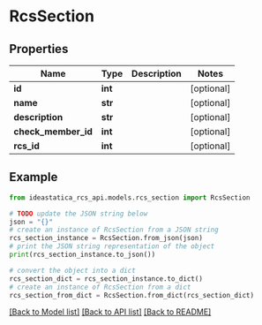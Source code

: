 # RcsSection


## Properties

Name | Type | Description | Notes
------------ | ------------- | ------------- | -------------
**id** | **int** |  | [optional] 
**name** | **str** |  | [optional] 
**description** | **str** |  | [optional] 
**check_member_id** | **int** |  | [optional] 
**rcs_id** | **int** |  | [optional] 

## Example

```python
from ideastatica_rcs_api.models.rcs_section import RcsSection

# TODO update the JSON string below
json = "{}"
# create an instance of RcsSection from a JSON string
rcs_section_instance = RcsSection.from_json(json)
# print the JSON string representation of the object
print(rcs_section_instance.to_json())

# convert the object into a dict
rcs_section_dict = rcs_section_instance.to_dict()
# create an instance of RcsSection from a dict
rcs_section_from_dict = RcsSection.from_dict(rcs_section_dict)
```
[[Back to Model list]](../README.md#documentation-for-models) [[Back to API list]](../README.md#documentation-for-api-endpoints) [[Back to README]](../README.md)


